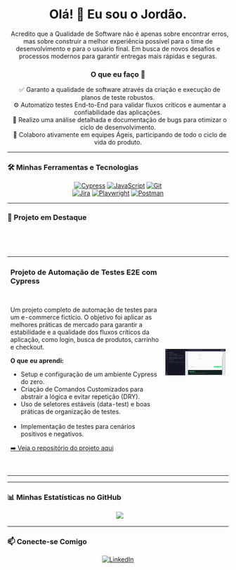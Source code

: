 <h1 align="center">Olá! 👋 Eu sou o Jordão.</h1>

<p align="center">
  Acredito que a Qualidade de Software não é apenas sobre encontrar erros, mas sobre construir a melhor experiência possível para o time de desenvolvimento e para o usuário final. Em busca de novos desafios e processos modernos para garantir entregas mais rápidas e seguras.
</p>

<h3 align="center">O que eu faço 🚀</h3>

<p align="center">
  ✅ Garanto a qualidade de software através da criação e execução de planos de teste robustos.<br>
  ⚙️ Automatizo testes End-to-End para validar fluxos críticos e aumentar a confiabilidade das aplicações.<br>
  🐞 Realizo uma análise detalhada e documentação de bugs para otimizar o ciclo de desenvolvimento.<br>
  🤝 Colaboro ativamente em equipes Ágeis, participando de todo o ciclo de vida do produto.
</p>

---

### 🛠️ Minhas Ferramentas e Tecnologias

<div align="center">
  <a href="https://www.cypress.io" target="_blank"><img src="https://img.shields.io/badge/Cypress-69D3A7?style=for-the-badge&logo=cypress&logoColor=white" alt="Cypress"/></a>
  <a href="https://developer.mozilla.org/en-US/docs/Web/JavaScript" target="_blank"><img src="https://img.shields.io/badge/JavaScript-F7DF1E?style=for-the-badge&logo=javascript&logoColor=black" alt="JavaScript"/></a>
  <a href="https://git-scm.com/" target="_blank"><img src="https://img.shields.io/badge/Git-F05032?style=for-the-badge&logo=git&logoColor=white" alt="Git"/></a>
  <br>
  <a href="https://www.atlassian.com/software/jira" target="_blank"><img src="https://img.shields.io/badge/Jira-0052CC?style=for-the-badge&logo=jira&logoColor=white" alt="Jira"/></a>
  <a href="https://playwright.dev/" target="_blank"><img src="https://img.shields.io/badge/Playwright-2EAD33?style=for-the-badge&logo=playwright&logoColor=white" alt="Playwright"/></a>
  <a href="https://www.postman.com/" target="_blank"><img src="https://img.shields.io/badge/Postman-FF6C37?style=for-the-badge&logo=postman&logoColor=white" alt="Postman"/></a>
</div>

---

### 🌟 Projeto em Destaque
<table width="100%">
  <tr>
    <td width="70%">
      <h3>Projeto de Automação de Testes E2E com Cypress</h3>
      <p>Um projeto completo de automação de testes para um e-commerce fictício. O objetivo foi aplicar as melhores práticas de mercado para garantir a estabilidade e a qualidade dos fluxos críticos da aplicação, como login, busca de produtos, carrinho e checkout.</p>
      <p><strong>O que eu aprendi:</strong></p>
      <ul>
        <li>Setup e configuração de um ambiente Cypress do zero.</li>
        <li>Criação de Comandos Customizados para abstrair a lógica e evitar repetição (DRY).</li>
        <li>Uso de seletores estáveis (data-test) e boas práticas de organização de testes.</li>
        <li>Implementação de testes para cenários positivos e negativos.</li>
      </ul>
      <a href="https://github.com/jordaoaq/test-automation-cypress-saucedemo">➡️ Veja o repositório do projeto aqui</a>

    </td>

    <td width="30%">

      <img src="https://raw.githubusercontent.com/jordaoaq/jordaoaq/refs/heads/main/assets/1755240322738.gif" alt="GIF do projeto" />

    </td>

  </tr>

</table>

---

### 📊 Minhas Estatísticas no GitHub
<p align="center">
  <img height="180em" src="https://github-readme-stats.vercel.app/api/top-langs/?username=jordaoaq&layout=compact&langs_count=7&theme=dracula"/>
</p>

---

### 📫 Conecte-se Comigo
<p align="center">
  <a href="https://www.linkedin.com/in/jordaoaq/" target="_blank"><img src="https://img.shields.io/badge/LinkedIn-0077B5?style=for-the-badge&logo=linkedin&logoColor=white" alt="LinkedIn"></a>
</p>
